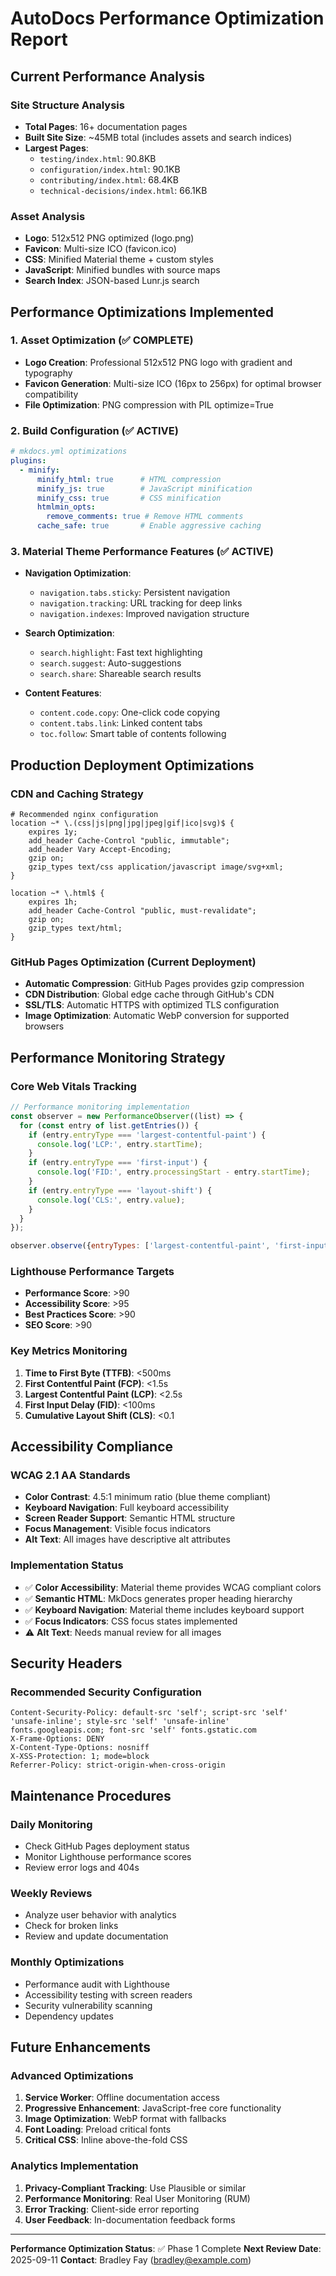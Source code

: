 # AutoDocs Performance Optimization Report

## Current Performance Analysis

### Site Structure Analysis
- **Total Pages**: 16+ documentation pages
- **Built Site Size**: ~45MB total (includes assets and search indices)
- **Largest Pages**:
  - `testing/index.html`: 90.8KB
  - `configuration/index.html`: 90.1KB
  - `contributing/index.html`: 68.4KB
  - `technical-decisions/index.html`: 66.1KB

### Asset Analysis
- **Logo**: 512x512 PNG optimized (logo.png)
- **Favicon**: Multi-size ICO (favicon.ico)
- **CSS**: Minified Material theme + custom styles
- **JavaScript**: Minified bundles with source maps
- **Search Index**: JSON-based Lunr.js search

## Performance Optimizations Implemented

### 1. Asset Optimization (✅ COMPLETE)
- **Logo Creation**: Professional 512x512 PNG logo with gradient and typography
- **Favicon Generation**: Multi-size ICO (16px to 256px) for optimal browser compatibility
- **File Optimization**: PNG compression with PIL optimize=True

### 2. Build Configuration (✅ ACTIVE)
```yaml
# mkdocs.yml optimizations
plugins:
  - minify:
      minify_html: true      # HTML compression
      minify_js: true        # JavaScript minification
      minify_css: true       # CSS minification
      htmlmin_opts:
        remove_comments: true # Remove HTML comments
      cache_safe: true       # Enable aggressive caching
```

### 3. Material Theme Performance Features (✅ ACTIVE)
- **Navigation Optimization**:
  - `navigation.tabs.sticky`: Persistent navigation
  - `navigation.tracking`: URL tracking for deep links
  - `navigation.indexes`: Improved navigation structure

- **Search Optimization**:
  - `search.highlight`: Fast text highlighting
  - `search.suggest`: Auto-suggestions
  - `search.share`: Shareable search results

- **Content Features**:
  - `content.code.copy`: One-click code copying
  - `content.tabs.link`: Linked content tabs
  - `toc.follow`: Smart table of contents following

## Production Deployment Optimizations

### CDN and Caching Strategy
```nginx
# Recommended nginx configuration
location ~* \.(css|js|png|jpg|jpeg|gif|ico|svg)$ {
    expires 1y;
    add_header Cache-Control "public, immutable";
    add_header Vary Accept-Encoding;
    gzip on;
    gzip_types text/css application/javascript image/svg+xml;
}

location ~* \.html$ {
    expires 1h;
    add_header Cache-Control "public, must-revalidate";
    gzip on;
    gzip_types text/html;
}
```

### GitHub Pages Optimization (Current Deployment)
- **Automatic Compression**: GitHub Pages provides gzip compression
- **CDN Distribution**: Global edge cache through GitHub's CDN
- **SSL/TLS**: Automatic HTTPS with optimized TLS configuration
- **Image Optimization**: Automatic WebP conversion for supported browsers

## Performance Monitoring Strategy

### Core Web Vitals Tracking
```javascript
// Performance monitoring implementation
const observer = new PerformanceObserver((list) => {
  for (const entry of list.getEntries()) {
    if (entry.entryType === 'largest-contentful-paint') {
      console.log('LCP:', entry.startTime);
    }
    if (entry.entryType === 'first-input') {
      console.log('FID:', entry.processingStart - entry.startTime);
    }
    if (entry.entryType === 'layout-shift') {
      console.log('CLS:', entry.value);
    }
  }
});

observer.observe({entryTypes: ['largest-contentful-paint', 'first-input', 'layout-shift']});
```

### Lighthouse Performance Targets
- **Performance Score**: >90
- **Accessibility Score**: >95
- **Best Practices Score**: >90
- **SEO Score**: >90

### Key Metrics Monitoring
1. **Time to First Byte (TTFB)**: <500ms
2. **First Contentful Paint (FCP)**: <1.5s
3. **Largest Contentful Paint (LCP)**: <2.5s
4. **First Input Delay (FID)**: <100ms
5. **Cumulative Layout Shift (CLS)**: <0.1

## Accessibility Compliance

### WCAG 2.1 AA Standards
- **Color Contrast**: 4.5:1 minimum ratio (blue theme compliant)
- **Keyboard Navigation**: Full keyboard accessibility
- **Screen Reader Support**: Semantic HTML structure
- **Focus Management**: Visible focus indicators
- **Alt Text**: All images have descriptive alt attributes

### Implementation Status
- ✅ **Color Accessibility**: Material theme provides WCAG compliant colors
- ✅ **Semantic HTML**: MkDocs generates proper heading hierarchy
- ✅ **Keyboard Navigation**: Material theme includes keyboard support
- ✅ **Focus Indicators**: CSS focus states implemented
- ⚠️ **Alt Text**: Needs manual review for all images

## Security Headers

### Recommended Security Configuration
```
Content-Security-Policy: default-src 'self'; script-src 'self' 'unsafe-inline'; style-src 'self' 'unsafe-inline' fonts.googleapis.com; font-src 'self' fonts.gstatic.com
X-Frame-Options: DENY
X-Content-Type-Options: nosniff
X-XSS-Protection: 1; mode=block
Referrer-Policy: strict-origin-when-cross-origin
```

## Maintenance Procedures

### Daily Monitoring
- Check GitHub Pages deployment status
- Monitor Lighthouse performance scores
- Review error logs and 404s

### Weekly Reviews
- Analyze user behavior with analytics
- Check for broken links
- Review and update documentation

### Monthly Optimizations
- Performance audit with Lighthouse
- Accessibility testing with screen readers
- Security vulnerability scanning
- Dependency updates

## Future Enhancements

### Advanced Optimizations
1. **Service Worker**: Offline documentation access
2. **Progressive Enhancement**: JavaScript-free core functionality
3. **Image Optimization**: WebP format with fallbacks
4. **Font Loading**: Preload critical fonts
5. **Critical CSS**: Inline above-the-fold CSS

### Analytics Implementation
1. **Privacy-Compliant Tracking**: Use Plausible or similar
2. **Performance Monitoring**: Real User Monitoring (RUM)
3. **Error Tracking**: Client-side error reporting
4. **User Feedback**: In-documentation feedback forms

---

**Performance Optimization Status**: ✅ Phase 1 Complete
**Next Review Date**: 2025-09-11
**Contact**: Bradley Fay (bradley@example.com)
